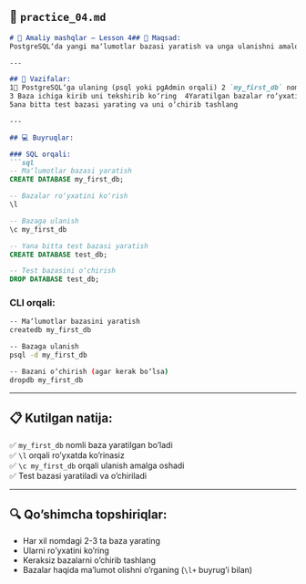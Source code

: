 ## 📐 `practice_04.md`

```markdown
# 📐 Amaliy mashqlar — Lesson 4## 🎯 Maqsad:
PostgreSQLʼda yangi maʼlumotlar bazasi yaratish va unga ulanishni amalda bajarish.

---

## 🔷 Vazifalar:
1⃣ PostgreSQLʼga ulaning (psql yoki pgAdmin orqali) 2 `my_first_db` nomli baza yarating  
3 Baza ichiga kirib uni tekshirib koʼring  4Yaratilgan bazalar roʼyxatini chiqarib koʼring  
5ana bitta test bazasi yarating va uni oʼchirib tashlang

---

## 💻 Buyruqlar:

### SQL orqali:
```sql
-- Maʼlumotlar bazasi yaratish
CREATE DATABASE my_first_db;

-- Bazalar roʼyxatini koʼrish
\l

-- Bazaga ulanish
\c my_first_db

-- Yana bitta test bazasi yaratish
CREATE DATABASE test_db;

-- Test bazasini oʼchirish
DROP DATABASE test_db;
```

### CLI orqali:
```bash
-- Maʼlumotlar bazasini yaratish
createdb my_first_db

-- Bazaga ulanish
psql -d my_first_db

-- Bazani oʼchirish (agar kerak boʼlsa)
dropdb my_first_db
```

---

## 📋 Kutilgan natija:
✅ `my_first_db` nomli baza yaratilgan boʼladi  
✅ `\l` orqali roʼyxatda koʼrinasiz  
✅ `\c my_first_db` orqali ulanish amalga oshadi  
✅ Test bazasi yaratiladi va oʼchiriladi

---

## 🔍 Qoʼshimcha topshiriqlar:
- Har xil nomdagi 2-3 ta baza yarating
- Ularni roʼyxatini koʼring
- Keraksiz bazalarni oʼchirib tashlang
- Bazalar haqida maʼlumot olishni oʼrganing (`\l+` buyrugʼi bilan)
